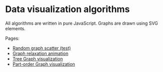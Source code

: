 # Data visualization algorithms

All algorithms are written in pure JavaScript. Graphs are drawn using SVG elements.

Pages:
- [Random graph scatter (test)](https://diht2016.github.io/dataviz/random)
- [Graph relaxation animation](https://diht2016.github.io/dataviz/relax)
- [Tree Graph visualization](https://diht2016.github.io/dataviz/tree)
- [Part-order Graph visualization](https://diht2016.github.io/dataviz/flow)
